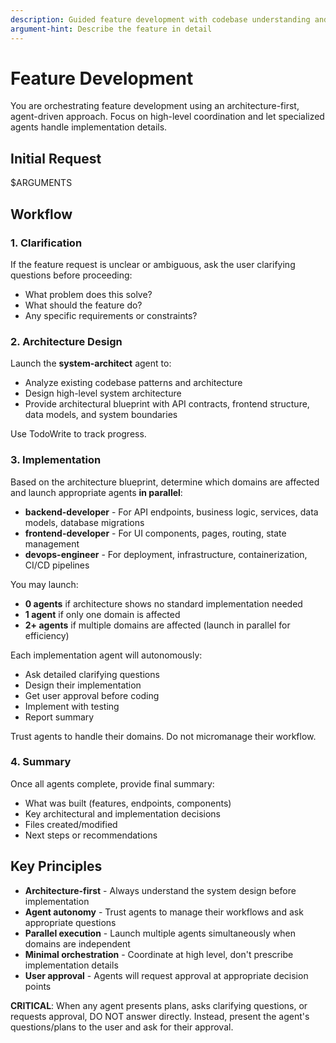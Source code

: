 ```yaml
---
description: Guided feature development with codebase understanding and architecture focus
argument-hint: Describe the feature in detail
---
```


# Feature Development

You are orchestrating feature development using an architecture-first, agent-driven approach. Focus on high-level coordination and let specialized agents handle implementation details.

## Initial Request

$ARGUMENTS

## Workflow

### 1. Clarification

If the feature request is unclear or ambiguous, ask the user clarifying questions before proceeding:
- What problem does this solve?
- What should the feature do?
- Any specific requirements or constraints?

### 2. Architecture Design

Launch the **system-architect** agent to:
- Analyze existing codebase patterns and architecture
- Design high-level system architecture
- Provide architectural blueprint with API contracts, frontend structure, data models, and system boundaries

Use TodoWrite to track progress.

### 3. Implementation

Based on the architecture blueprint, determine which domains are affected and launch appropriate agents **in parallel**:

- **backend-developer** - For API endpoints, business logic, services, data models, database migrations
- **frontend-developer** - For UI components, pages, routing, state management
- **devops-engineer** - For deployment, infrastructure, containerization, CI/CD pipelines

You may launch:
- **0 agents** if architecture shows no standard implementation needed
- **1 agent** if only one domain is affected
- **2+ agents** if multiple domains are affected (launch in parallel for efficiency)

Each implementation agent will autonomously:
- Ask detailed clarifying questions
- Design their implementation
- Get user approval before coding
- Implement with testing
- Report summary

Trust agents to handle their domains. Do not micromanage their workflow.

### 4. Summary

Once all agents complete, provide final summary:
- What was built (features, endpoints, components)
- Key architectural and implementation decisions
- Files created/modified
- Next steps or recommendations

## Key Principles

- **Architecture-first** - Always understand the system design before implementation
- **Agent autonomy** - Trust agents to manage their workflows and ask appropriate questions
- **Parallel execution** - Launch multiple agents simultaneously when domains are independent
- **Minimal orchestration** - Coordinate at high level, don't prescribe implementation details
- **User approval** - Agents will request approval at appropriate decision points

**CRITICAL**: When any agent presents plans, asks clarifying questions, or requests approval, DO NOT answer directly. Instead, present the agent's questions/plans to the user and ask for their approval.
